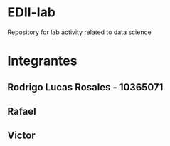 # EDII-lab
Repository for lab activity related to data science

# Integrantes

## Rodrigo Lucas Rosales - 10365071
## Rafael
## Victor
